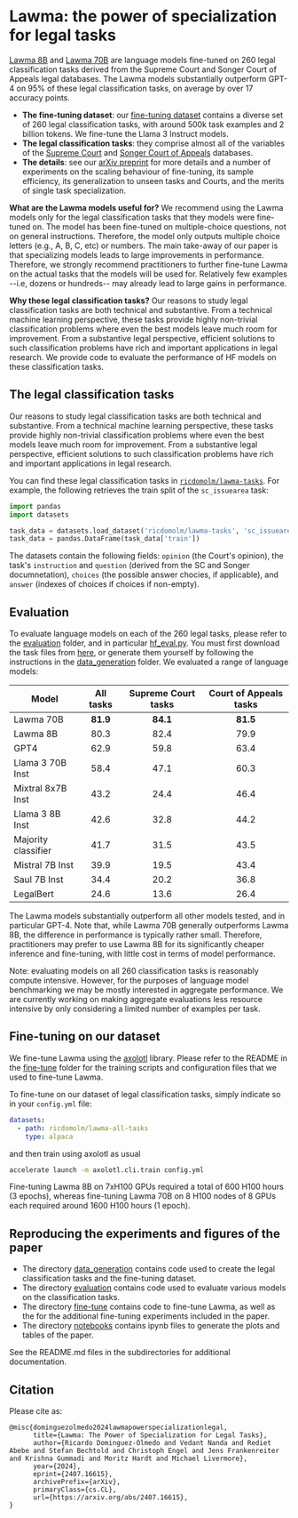 # Lawma: the power of specialization for legal tasks

[Lawma 8B](https://huggingface.co/ricdomolm/lawma-8b) and [Lawma 70B](https://huggingface.co/ricdomolm/lawma-70b) are language models fine-tuned on 260 legal classification tasks derived from the Supreme Court and Songer Court of Appeals legal databases. The Lawma models substantially outperform GPT-4 on 95\% of these legal classification tasks, on average by over 17 accuracy points.

* **The fine-tuning dataset**: our [fine-tuning dataset](https://huggingface.co/datasets/ricdomolm/lawma-all-tasks) contains a diverse set of 260 legal classification tasks, with around 500k task examples and 2 billion tokens. We fine-tune the Llama 3 Instruct models.
* **The legal classification tasks**: they comprise almost all of the variables of the [Supreme Court](http://scdb.wustl.edu/data.php) and [Songer Court of Appeals](www.songerproject.org/us-courts-of-appeals-databases.html) databases.
* **The details**: see our [arXiv preprint](https://arxiv.org/abs/2407.16615) for more details and a number of experiments on the scaling behaviour of fine-tuning, its sample efficiency, its generalization to unseen tasks and Courts, and the merits of single task specialization.

**What are the Lawma models useful for?** We recommend using the Lawma models only for the legal classification tasks that they models were fine-tuned on.
The model has been fine-tuned on multiple-choice questions, not on general instructions. Therefore, the model only outputs multiple choice letters (e.g., A, B, C, etc) or numbers. 
The main take-away of our paper is that specializing models leads to large improvements in performance. Therefore, we strongly recommend practitioners to further fine-tune Lawma on the actual tasks that the models will be used for. Relatively few examples --i.e, dozens or hundreds-- may already lead to large gains in performance.

**Why these legal classification tasks?** Our reasons to study legal classification tasks are both technical and substantive. From a technical machine learning perspective, these tasks provide highly non-trivial classification problems where even the best models leave much room for improvement. From a substantive legal perspective, efficient solutions to such classification problems have rich and important applications in legal research. We provide code to evaluate the performance of HF models on these classification tasks.

## The legal classification tasks

Our reasons to study legal classification tasks are both technical and substantive. From a technical machine learning perspective, these tasks provide highly non-trivial classification problems where even the best models leave much room for improvement. From a substantive legal perspective, efficient solutions to such classification problems have rich and important applications in legal research.

You can find these legal classification tasks in [`ricdomolm/lawma-tasks`](https://huggingface.co/datasets/ricdomolm/lawma-tasks). For example, the following retrieves the train split of the `sc_issuearea` task:

```python
import pandas
import datasets

task_data = datasets.load_dataset('ricdomolm/lawma-tasks', 'sc_issuearea')
task_data = pandas.DataFrame(task_data['train'])
```

The datasets contain the following fields: `opinion` (the Court's opinion), the task's `instruction` and `question` (derived from the SC and Songer documnetation), `choices` (the possible answer chocies, if applicable), and `answer` (indexes of choices if choices if non-empty).

## Evaluation

To evaluate language models on each of the 260 legal tasks, please refer to the [evaluation](evaluation/) folder, and in particular [hf_eval.py](evaluation/hf_eval.py). You must first download the task files from [here](), or generate them yourself by following the instructions in the [data_generation](data_generation/) folder. We evaluated a range of language models:

| Model   | All tasks | Supreme Court tasks | Court of Appeals tasks |
|---------|:---------:|:-------------:|:----------------:|
| Lawma 70B | **81.9** | **84.1** | **81.5** |
| Lawma 8B | 80.3 | 82.4 | 79.9 |
| GPT4 | 62.9 | 59.8 | 63.4 |
| Llama 3 70B Inst | 58.4 | 47.1 | 60.3 |
| Mixtral 8x7B Inst | 43.2 | 24.4 | 46.4 |
| Llama 3 8B Inst | 42.6 | 32.8 | 44.2 |
| Majority classifier | 41.7 | 31.5 | 43.5 |
| Mistral 7B Inst | 39.9 | 19.5 | 43.4 |
| Saul 7B Inst | 34.4 | 20.2 | 36.8 |
| LegalBert | 24.6 | 13.6 | 26.4 |

The Lawma models substantially outperform all other models tested, and in particular GPT-4. Note that, while Lawma 70B generally outperforms Lawma 8B, the difference in performance is typically rather small. Therefore, practitioners may prefer to use Lawma 8B for its significantly cheaper inference and fine-tuning, with little cost in terms of model performance.

Note: evaluating models on all 260 classification tasks is reasonably compute intensive. However, for the purposes of language model benchmarking we may be mostly interested in aggregate performance. We are currently working on making aggregate evaluations less resource intensive by only considering a limited number of examples per task.

## Fine-tuning on our dataset

We fine-tune Lawma using the [axolotl](https://github.com/OpenAccess-AI-Collective/axolotl) library. Please refer to the README in the [fine-tune](fine-tune/) folder for the training scripts and configuration files that we used to fine-tune Lawma.

To fine-tune on our dataset of legal classification tasks, simply indicate so in your `config.yml` file:

```yaml
datasets:
  - path: ricdomolm/lawma-all-tasks
    type: alpaca
```

and then train using axolotl as usual

```bash
accelerate launch -m axolotl.cli.train config.yml
```

Fine-tuning Lawma 8B on 7xH100 GPUs required a total of 600 H100 hours (3 epochs), whereas fine-tuning Lawma 70B on 8 H100 nodes of 8 GPUs each required around 1600 H100 hours (1 epoch).

## Reproducing the experiments and figures of the paper

* The directory [data_generation](data_generation/) contains code used to create the legal classification tasks and the fine-tuning dataset.
* The directory [evaluation](evaluation/) contains code used to evaluate various models on the classification tasks.
* The directory [fine-tune](fine-tune/) contains code to fine-tune Lawma, as well as the for the additional fine-tuning experiments included in the paper.
* The directory [notebooks](notebooks/) contains ipynb files to generate the plots and tables of the paper.

See the README.md files in the subdirectories for additional documentation.

## Citation

Please cite as:

```
@misc{dominguezolmedo2024lawmapowerspecializationlegal,
      title={Lawma: The Power of Specialization for Legal Tasks}, 
      author={Ricardo Dominguez-Olmedo and Vedant Nanda and Rediet Abebe and Stefan Bechtold and Christoph Engel and Jens Frankenreiter and Krishna Gummadi and Moritz Hardt and Michael Livermore},
      year={2024},
      eprint={2407.16615},
      archivePrefix={arXiv},
      primaryClass={cs.CL},
      url={https://arxiv.org/abs/2407.16615}, 
}
```
